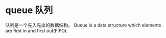 # queue 队列
队列是一个先入先出的数据结构。
Queue is a data structure which elements are first in and first out(FIFO).
